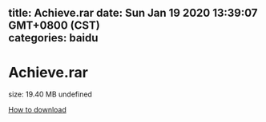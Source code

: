 
title: Achieve.rar
date: Sun Jan 19 2020 13:39:07 GMT+0800 (CST)    
categories: baidu
---

# Achieve.rar
size: 19.40 MB
 undefined
 

[How to download](https://bpcam.bemobtrk.com/go/2ceec3aa-1ca2-46d6-b9ff-aaa5c184517c?jno=1047)
